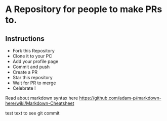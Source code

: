# A Repository for people to make PRs to.

## Instructions

- Fork this Repository
- Clone it to your PC
- Add your profile page
- Commit and push
- Create a PR
- Star this repository
- Wait for PR to merge
- Celebrate ! 


Read about markdown syntax here
https://github.com/adam-p/markdown-here/wiki/Markdown-Cheatsheet
 

test text to see git commit 